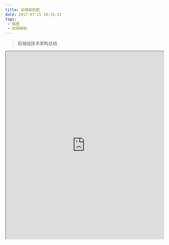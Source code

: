 ```yaml
---
title: 前端架构图
date: 2017-07-25 10:16:31
tags:
 - 脑图
 - 前端架构
---
```


> 前端组技术架构总结

<iframe width="100%" height="600" src="http://naotu.baidu.com/file/59810b21d2401d55fe9535a4eb10550b?token=e8ad100d468ee338">